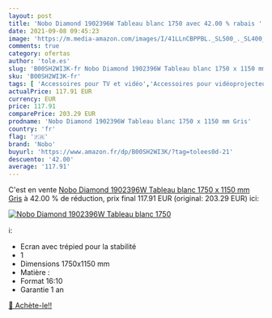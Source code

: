```yaml
---
layout: post
title: 'Nobo Diamond 1902396W Tableau blanc 1750 avec 42.00 % rabais '
date: 2021-09-08 09:45:23
image: 'https://m.media-amazon.com/images/I/41LLnCBPPBL._SL500_._SL400_.jpg'
comments: true
category: ofertas
author: 'tole.es'
slug: 'B00SH2WI3K-fr Nobo Diamond 1902396W Tableau blanc 1750 x 1150 mm Gris'
sku: 'B00SH2WI3K-fr'
tags: [ 'Accessoires pour TV et vidéo','Accessoires pour vidéoprojecteurs','High-Tech','TV, vidéo et home cinéma','nobo','Écrans de projection TV et Home Cinema', ]
actualPrice: 117.91 EUR
currency: EUR
price: 117.91
comparePrice: 203.29 EUR
prodname: 'Nobo Diamond 1902396W Tableau blanc 1750 x 1150 mm Gris'
country: 'fr'
flag: '🇫🇷'
brand: 'Nobo'
buyurl: 'https://www.amazon.fr/dp/B00SH2WI3K/?tag=tolees0d-21'
descuento: '42.00'
average: '117.91'
---
```


C'est en vente [Nobo Diamond 1902396W Tableau blanc 1750 x 1150 mm Gris](https://www.amazon.fr/dp/B00SH2WI3K/?tag=tolees0d-21)  à  42.00 % de réduction, prix final  117.91 EUR (original: 203.29 EUR) ici:

[![Nobo Diamond 1902396W Tableau blanc 1750](https://m.media-amazon.com/images/I/41LLnCBPPBL._SL500_._SL400_.jpg)](https://www.amazon.fr/dp/B00SH2WI3K/?tag=tolees0d-21)

ℹ️:

- Ecran avec trépied pour la stabilité
- 1
- Dimensions 1750x1150 mm
- Matière :
- Format 16:10
- Garantie 1 an

[🛒 Achète-le!!](https://www.amazon.fr/dp/B00SH2WI3K/?tag=tolees0d-21)

